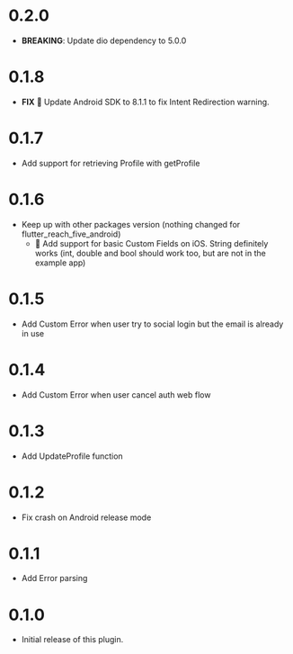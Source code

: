 # 0.2.0

 - **BREAKING**: Update dio dependency to 5.0.0

# 0.1.8

- **FIX** 🤖 Update Android SDK to 8.1.1 to fix Intent Redirection warning.

# 0.1.7

- Add support for retrieving Profile with getProfile

# 0.1.6

- Keep up with other packages version (nothing changed for flutter_reach_five_android)
    - 🍏 Add support for basic Custom Fields on iOS. String definitely works (int, double and bool should work too, but are not in the example app)

# 0.1.5

- Add Custom Error when user try to social login but the email is already in use

# 0.1.4

- Add Custom Error when user cancel auth web flow

# 0.1.3

- Add UpdateProfile function

# 0.1.2

- Fix crash on Android release mode

# 0.1.1

- Add Error parsing

# 0.1.0

- Initial release of this plugin.
